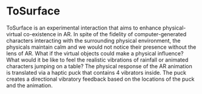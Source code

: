 # ToSurface
ToSurface is an experimental interaction that aims to enhance physical-virtual co-existence in AR. In spite of the fidelity of computer-generated characters interacting with the surrounding physical environment, the physicals maintain calm and we would not notice their presence without the lens of AR. What if the virtual objects could make a physical influence? What would it be like to feel the realistic vibrations of rainfall or animated characters jumping on a table? The physical response of the AR animation is translated via a haptic puck that contains 4 vibrators inside. The puck creates a directional vibratory feedback based on the locations of the puck and the animation.